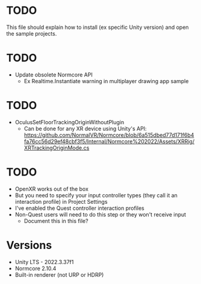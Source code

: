 # TODO
This file should explain how to install (ex specific Unity version) and open the sample projects.

# TODO
* Update obsolete Normcore API
	* Ex Realtime.Instantiate warning in multiplayer drawing app sample

# TODO
* OculusSetFloorTrackingOriginWithoutPlugin
	* Can be done for any XR device using Unity's API: https://github.com/NormalVR/Normcore/blob/6a515dbed77d171f6b4fa76cc56d29ef48cbf3f5/Internal/Normcore%202022/Assets/XRRig/XRTrackingOriginMode.cs

# TODO
* OpenXR works out of the box
* But you need to specify your input controller types (they call it an interaction profile) in Project Settings
* I've enabled the Quest controller interaction profiles
* Non-Quest users will need to do this step or they won't receive input
	* Document this in this file?

# Versions
* Unity LTS - 2022.3.37f1
* Normcore 2.10.4
* Built-in renderer (not URP or HDRP)
